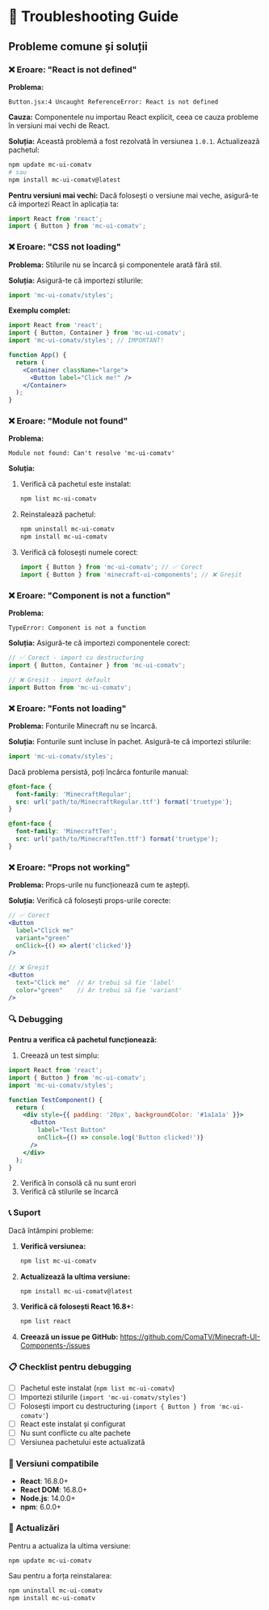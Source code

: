 # 🔧 Troubleshooting Guide

## Probleme comune și soluții

### ❌ Eroare: "React is not defined"

**Problema:**
```
Button.jsx:4 Uncaught ReferenceError: React is not defined
```

**Cauza:**
Componentele nu importau React explicit, ceea ce cauza probleme în versiuni mai vechi de React.

**Soluția:**
Această problemă a fost rezolvată în versiunea `1.0.1`. Actualizează pachetul:

```bash
npm update mc-ui-comatv
# sau
npm install mc-ui-comatv@latest
```

**Pentru versiuni mai vechi:**
Dacă folosești o versiune mai veche, asigură-te că importezi React în aplicația ta:

```jsx
import React from 'react';
import { Button } from 'mc-ui-comatv';
```

### ❌ Eroare: "CSS not loading"

**Problema:**
Stilurile nu se încarcă și componentele arată fără stil.

**Soluția:**
Asigură-te că importezi stilurile:

```jsx
import 'mc-ui-comatv/styles';
```

**Exemplu complet:**
```jsx
import React from 'react';
import { Button, Container } from 'mc-ui-comatv';
import 'mc-ui-comatv/styles'; // IMPORTANT!

function App() {
  return (
    <Container className="large">
      <Button label="Click me!" />
    </Container>
  );
}
```

### ❌ Eroare: "Module not found"

**Problema:**
```
Module not found: Can't resolve 'mc-ui-comatv'
```

**Soluția:**
1. Verifică că pachetul este instalat:
   ```bash
   npm list mc-ui-comatv
   ```

2. Reinstalează pachetul:
   ```bash
   npm uninstall mc-ui-comatv
   npm install mc-ui-comatv
   ```

3. Verifică că folosești numele corect:
   ```jsx
   import { Button } from 'mc-ui-comatv'; // ✅ Corect
   import { Button } from 'minecraft-ui-components'; // ❌ Greșit
   ```

### ❌ Eroare: "Component is not a function"

**Problema:**
```
TypeError: Component is not a function
```

**Soluția:**
Asigură-te că importezi componentele corect:

```jsx
// ✅ Corect - import cu destructuring
import { Button, Container } from 'mc-ui-comatv';

// ❌ Greșit - import default
import Button from 'mc-ui-comatv';
```

### ❌ Eroare: "Fonts not loading"

**Problema:**
Fonturile Minecraft nu se încarcă.

**Soluția:**
Fonturile sunt incluse în pachet. Asigură-te că importezi stilurile:

```jsx
import 'mc-ui-comatv/styles';
```

Dacă problema persistă, poți încărca fonturile manual:

```css
@font-face {
  font-family: 'MinecraftRegular';
  src: url('path/to/MinecraftRegular.ttf') format('truetype');
}

@font-face {
  font-family: 'MinecraftTen';
  src: url('path/to/MinecraftTen.ttf') format('truetype');
}
```

### ❌ Eroare: "Props not working"

**Problema:**
Props-urile nu funcționează cum te aștepți.

**Soluția:**
Verifică că folosești props-urile corecte:

```jsx
// ✅ Corect
<Button 
  label="Click me" 
  variant="green" 
  onClick={() => alert('clicked')} 
/>

// ❌ Greșit
<Button 
  text="Click me"  // Ar trebui să fie 'label'
  color="green"    // Ar trebui să fie 'variant'
/>
```

### 🔍 Debugging

**Pentru a verifica că pachetul funcționează:**

1. Creează un test simplu:
```jsx
import React from 'react';
import { Button } from 'mc-ui-comatv';
import 'mc-ui-comatv/styles';

function TestComponent() {
  return (
    <div style={{ padding: '20px', backgroundColor: '#1a1a1a' }}>
      <Button 
        label="Test Button" 
        onClick={() => console.log('Button clicked!')} 
      />
    </div>
  );
}
```

2. Verifică în consolă că nu sunt erori
3. Verifică că stilurile se încarcă

### 📞 Suport

Dacă întâmpini probleme:

1. **Verifică versiunea:**
   ```bash
   npm list mc-ui-comatv
   ```

2. **Actualizează la ultima versiune:**
   ```bash
   npm install mc-ui-comatv@latest
   ```

3. **Verifică că folosești React 16.8+:**
   ```bash
   npm list react
   ```

4. **Creează un issue pe GitHub:**
   https://github.com/ComaTV/Minecraft-UI-Components-/issues

### 📋 Checklist pentru debugging

- [ ] Pachetul este instalat (`npm list mc-ui-comatv`)
- [ ] Importezi stilurile (`import 'mc-ui-comatv/styles'`)
- [ ] Folosești import cu destructuring (`import { Button } from 'mc-ui-comatv'`)
- [ ] React este instalat și configurat
- [ ] Nu sunt conflicte cu alte pachete
- [ ] Versiunea pachetului este actualizată

### 🎯 Versiuni compatibile

- **React**: 16.8.0+
- **React DOM**: 16.8.0+
- **Node.js**: 14.0.0+
- **npm**: 6.0.0+

### 🔄 Actualizări

Pentru a actualiza la ultima versiune:

```bash
npm update mc-ui-comatv
```

Sau pentru a forța reinstalarea:

```bash
npm uninstall mc-ui-comatv
npm install mc-ui-comatv
``` 